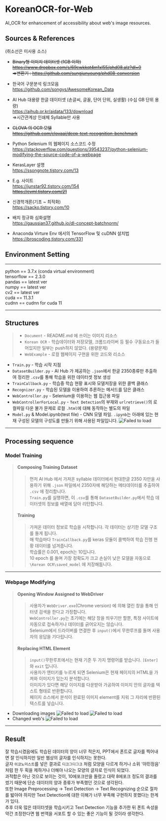 # KoreanOCR-for-Web
AI_OCR for enhancement of accessibility about web's image resources.
  


  
## Sources & References
(취소선은 미사용 소스)  

* ~~Binary형 이미지 데이터셋  (1GB 이하)
https://www.dropbox.com/s/69cwkkqt4m1xl55/phd08.alz?dl=0  
  =>변환기 : https://github.com/sungjunyoung/phd08-conversion~~  

  
* 한국어 구문분석 링크모음  
https://github.com/songys/AwesomeKorean_Data  
  
* AI Hub 대용량 한글 데이터셋 (손글씨, 글꼴, 단어 단위, 실생활) (수십 GB 단위 용량)  
https://aihub.or.kr/aidata/133/download  
  =>시간관계상 인쇄체 Syllable만 사용

* ~~CLOVA 의 OCR 모델  
  https://github.com/clovaai/deep-text-recognition-benchmark~~  

* Python Selenium 의 웹페이지 소스코드 수정  
https://stackoverflow.com/questions/39543237/python-selenium-modifying-the-source-code-of-a-webpage

- KerasLayer 설명  
https://ssongnote.tistory.com/13

- E.g. 사이트  
https://junstar92.tistory.com/154  
~~https://cvml.tistory.com/21~~  

- 신경학개론(기초 ~ 최적화)  
https://sacko.tistory.com/10
  
- 배치 정규화 심화설명  
https://gaussian37.github.io/dl-concept-batchnorm/

- Anaconda Virture Env 에서의 TensorFlow 및 cuDNN 설치법  
https://broscoding.tistory.com/331

## Environment Setting
-----
python == 3.7.x (conda virtual environment)  
tensorflow == 2.3.0  
pandas == latest ver  
numpy == latest ver  
cv2 == latest ver  
cuda == 11.3.1  
cudnn == cudnn for cuda 11  

-----
## Structures
> - `Document` - README.md 에 쓰이는 이미지 리소스
> - `Korean OCR` - 학습데이터와 저장모델, 크롬드라이버 등 필수 구동요소가 들어있지만 일부는 push하지 않았다. (용량문제)
> - `WebExample` - 로컬 웹페이지 구현을 위한 코드와 리소스
- `Train.py` - 학습 시작 지점
- `DatasetBuilder.py` - AI Hub 가 제공하는 `.json`에서 한글 2350종류만 추출하여 정리한 `.csv`를 통해 학습을 위한 데이터셋 정보 생성
- `TrainCallback.py` - 학습중 학습 현황 표시와 모델저장을 위한 콜백 클래스
- `Recognizer.py` - 학습된 모델을 이용하여 추론하는 메서드를 담은 클래스
- `WebController.py` - Selenium을 이용하는 웹 접근용 파일
- `WebControllerForLocal.py` - `Text Detection`의 부재와 `urlretrieve()`의 로컬파일 다운 불가 문제로 로컬 `.html`에 대해 동작하는 별도의 파일
- `Model.py` & Model.ipynb(test file) - CNN 모델 파일. `.ipynb`는 아래에 있는 현재 구성된 모델의 구성도를 만들기 위해 사용된 파일입니다.
![Failed to load](/Document/Model-Structure.png)

-----
## Processing sequence  
  
### Model Training
> 
>  #### Composing Training Dataset
> > 먼저 AI Hub 에서 가져온 syllable 데이터에서 현대한글 2350 자만을 사용하기 위해 `.json` 파일에서 2350자에 해당하는 메타데이터를 추출하여 `.csv` 에 정리합니다.  
> > `Train.py`를 실행하면, 이 `.csv`를 통해 `DatasetBuilder.py`에서 학습 데이터셋의 정보를 배열에 담아 리턴합니다.  
>  #### Training
> > 가져온 데이터 정보로 학습을 시작합니다. 각 데이터는 상기한 모델 구조를 돌게 됩니다.  
> > 매 학습마다 `TrainCallback.py`를 keras 모듈이 콜백하여 학습 진행 현황 데이터를 넘겨줍니다.  
> > 학습률은 0.001, epoch는 10입니다.  
> > 10 epoch 를 돌며 가장 정확도가 크고 손실이 낮은 모델을 자동으로 `\Korean OCR\saved_model` 에 저장해둡니다.  

---
### Webpage Modifying
>
>  #### Opening Window Assigned to WebDriver
> > 사용자가 `WebDriver.exe`(Chrome version) 에 의해 열린 창을 통해 인터넷 검색을 한다고 가정합니다.  
> > `WebController.py`는 초기에는 해당 창을 띄우기만 할뿐, 특정 사이트에 자동으로 접속하거나 데이터를 긁어오지는 않습니다.  
> > Selenium에서 드라이버를 연결한 후 `input()`에서 무한루프를 돌며 사용자의 응답을 기다립니다.
>  #### Replacing HTML Element
> > `input()`무한루프에서는 현재 기준 두 가지 명령어를 받습니다. `[Enter]`와 `exit` 입니다.  
> > 사용자가 엔터키를 누르게 되면 Selenium은 현재 페이지의 HTML을 가져와 이미지가 있는지 분석합니다.  
> > 이미지가 있다면 해당 이미지를 다운받아 가공하여 이미지 안의 글자를 텍스트 형태로 반환합니다.  
> > 페이지 소스에서 분석이 완료된 이미지 element를 지워 그 자리에 반환된 텍스트를 넣습니다.

- Downloading images
![Failed to load](/Document/img_src_query1.png)
![Failed to load](/Document/img_src_query2.png)
- Changed web's 
![Failed to load](/Document/changed_web.png)

-----

## Result
잘 학습시켰음에도 학습된 데이터의 양이 너무 적은지, PPT에서 폰트로 글자를 찍어내면 잘 인식하지만 일반 웹상의 글자를 인식하지는 못한다.  
글자 `이코노미스트`를 넣은 결과로 `디크그디그크` 처럼 모양을 다르게 하거나 소위 '야민정음' 처럼 한 두 획을 제하거나 더해야 나오는 모양의 글자로 인식이 되었다.  
과적합은 아닌 것으로 보이는 것이, 10에포크만을 돌렸고 대략 8에포크 정도의 결과를 썼기 때문에 단순 데이터의 양과 종류가 부족했던 것으로 생각된다.  
또한 Image Preprocessing -> Text Detection -> Text Recognizing 순으로 절차를 밟아야 하지만 Text Detection에 대한 이해가 너무 부족해 구현하지 못했다는 한계가 있다.  
추후 더욱 많은 데이터셋을 학습시키고 Text Detection 기능을 추가한 뒤 폰트 속성을 약간 조정한다면 웹 번역을 서포트 할 수 있는 좋은 기능이 될 것이라 생각한다.

